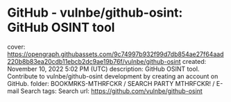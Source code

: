 # GitHub - vulnbe/github-osint: GitHub OSINT tool

cover: https://opengraph.githubassets.com/9c74997b932f99d7db854ae27f64aad220b8b83ea20cdb11ebcb2dc9ae19b76f/vulnbe/github-osint
created: November 10, 2022 5:02 PM (UTC)
description: GitHub OSINT tool. Contribute to vulnbe/github-osint development by creating an account on GitHub.
folder: BOOKMRKS-MTHRFCKR / SEARCH PARTY MTHRFCKR! / E-mail Search
tags: Search
url: https://github.com/vulnbe/github-osint